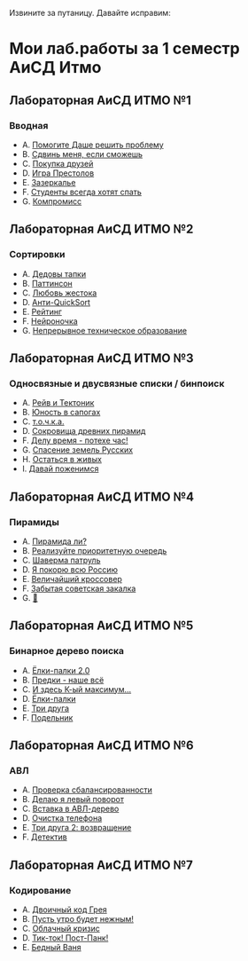 Извините за путаницу. Давайте исправим:

# Мои лаб.работы за 1 семестр АиСД Итмо
## Лабораторная АиСД ИТМО №1
### Вводная
- A. [Помогите Даше решить проблему](https://github.com/NizamutdinovEmir/itmo-alg-1sem/blob/main/1lab/1.py)
- B. [Сдвинь меня, если сможешь](https://github.com/NizamutdinovEmir/itmo-alg-1sem/blob/main/1lab/2.cpp)
- C. [Покупка друзей](https://github.com/NizamutdinovEmir/itmo-alg-1sem/blob/main/1lab/3.cpp)
- D. [Игра Престолов](https://github.com/NizamutdinovEmir/itmo-alg-1sem/blob/main/1lab/4.cpp)
- E. [Зазеркалье](https://github.com/NizamutdinovEmir/itmo-alg-1sem/blob/main/1lab/5.cpp)
- F. [Студенты всегда хотят спать](https://github.com/NizamutdinovEmir/itmo-alg-1sem/blob/main/1lab/6.cpp)
- G. [Компромисс](https://github.com/NizamutdinovEmir/itmo-alg-1sem/blob/main/1lab/7.py)

## Лабораторная АиСД ИТМО №2
### Сортировки
- A. [Дедовы тапки](https://github.com/NizamutdinovEmir/itmo-alg-1sem/blob/main/2lab/1.cpp)
- B. [Паттинсон](https://github.com/NizamutdinovEmir/itmo-alg-1sem/blob/main/2lab/2.cpp)
- C. [Любовь жестока](https://github.com/NizamutdinovEmir/itmo-alg-1sem/blob/main/2lab/3.cpp)
- D. [Анти-QuickSort](https://github.com/NizamutdinovEmir/itmo-alg-1sem/blob/main/2lab/4.cpp)
- E. [Рейтинг](https://github.com/NizamutdinovEmir/itmo-alg-1sem/blob/main/2lab/5.cpp)
- F. [Нейроночка](https://github.com/NizamutdinovEmir/itmo-alg-1sem/blob/main/2lab/6.cpp)
- G. [Непрерывное техническое образование](https://github.com/NizamutdinovEmir/itmo-alg-1sem/blob/main/2lab/7.cpp)

## Лабораторная АиСД ИТМО №3
### Односвязные и двусвязные списки / бинпоиск
- A. [Рейв и Тектоник](https://github.com/NizamutdinovEmir/itmo-alg-1sem/blob/main/3lab/1.cpp)
- B. [Юность в сапогах](https://github.com/NizamutdinovEmir/itmo-alg-1sem/blob/main/3lab/2.cpp)
- C. [т.о.ч.к.а.](https://github.com/NizamutdinovEmir/itmo-alg-1sem/blob/main/3lab/3.cpp)
- D. [Сокровища древних пирамид](https://github.com/NizamutdinovEmir/itmo-alg-1sem/blob/main/3lab/4.cpp)
- F. [Делу время - потехе час!](https://github.com/NizamutdinovEmir/itmo-alg-1sem/blob/main/3lab/5.cpp)
- G. [Спасение земель Русских](https://github.com/NizamutdinovEmir/itmo-alg-1sem/blob/main/3lab/6.cpp)
- H. [Остаться в живых](https://github.com/NizamutdinovEmir/itmo-alg-1sem/blob/main/3lab/7.cpp)
- I. [Давай поженимся](https://github.com/NizamutdinovEmir/itmo-alg-1sem/blob/main/3lab/8.cpp)

## Лабораторная АиСД ИТМО №4
### Пирамиды
- A. [Пирамида ли?](https://github.com/NizamutdinovEmir/itmo-alg-1sem/blob/main/4lab/1.cpp)
- B. [Реализуйте приоритетную очередь](https://github.com/NizamutdinovEmir/itmo-alg-1sem/blob/main/4lab/2.cpp)
- C. [Шаверма патруль](https://github.com/NizamutdinovEmir/itmo-alg-1sem/blob/main/4lab/3.cpp)
- D. [Я покорю всю Россию](https://github.com/NizamutdinovEmir/itmo-alg-1sem/blob/main/4lab/4.cpp)
- E. [Величайший кроссовер](https://github.com/NizamutdinovEmir/itmo-alg-1sem/blob/main/4lab/5.cpp)
- F. [Забытая советская закалка](https://github.com/NizamutdinovEmir/itmo-alg-1sem/blob/main/4lab/6.cpp)
- G. [🎰](https://github.com/NizamutdinovEmir/itmo-alg-1sem/blob/main/4lab/7.cpp)

## Лабораторная АиСД ИТМО №5
### Бинарное дерево поиска
- A. [Ёлки-палки 2.0](https://github.com/NizamutdinovEmir/itmo-alg-1sem/blob/main/5lab/1.cpp)
- B. [Предки - наше всё](https://github.com/NizamutdinovEmir/itmo-alg-1sem/blob/main/5lab/2.cpp)
- C. [И здесь К-ый максимум...](https://github.com/NizamutdinovEmir/itmo-alg-1sem/blob/main/5lab/3.cpp)
- D. [Ёлки-палки](https://github.com/NizamutdinovEmir/itmo-alg-1sem/blob/main/5lab/4.cpp)
- E. [Три друга](https://github.com/NizamutdinovEmir/itmo-alg-1sem/blob/main/5lab/5.cpp)
- F. [Подельник](https://github.com/NizamutdinovEmir/itmo-alg-1sem/blob/main/5lab/6.cpp)

## Лабораторная АиСД ИТМО №6
### АВЛ
- A. [Проверка сбалансированности](https://github.com/NizamutdinovEmir/itmo-alg-1sem/blob/main/6lab/1.cpp)
- B. [Делаю я левый поворот](https://github.com/NizamutdinovEmir/itmo-alg-1sem/blob/main/6lab/2.cpp)
- C. [Вставка в АВЛ-дерево](https://github.com/NizamutdinovEmir/itmo-alg-1sem/blob/main/6lab/3.cpp)
- D. [Очистка телефона](https://github.com/NizamutdinovEmir/itmo-alg-1sem/blob/main/6lab/4.cpp)
- E. [Три друга 2: возвращение](https://github.com/NizamutdinovEmir/itmo-alg-1sem/blob/main/6lab/5.cpp)
- F. [Детектив](https://github.com/NizamutdinovEmir/itmo-alg-1sem/blob/main/6lab/6.cpp)

## Лабораторная АиСД ИТМО №7
### Кодирование
- A. [Двоичный код Грея](https://github.com/NizamutdinovEmir/itmo-alg-1sem/blob/main/7lab/1.cpp)
- B. [Пусть утро будет нежным!](https://github.com/NizamutdinovEmir/itmo-alg-1sem/blob/main/7lab/2.cpp)
- C. [Облачный кризис](https://github.com/NizamutdinovEmir/itmo-alg-1sem/blob/main/7lab/3.cpp)
- D. [Тик-ток! Пост-Панк!](https://github.com/NizamutdinovEmir/itmo-alg-1sem/blob/main/7lab/4.cpp)
- E. [Бедный Ваня](https://github.com/NizamutdinovEmir/itmo-alg-1sem/blob/main/7lab/5.cpp)
